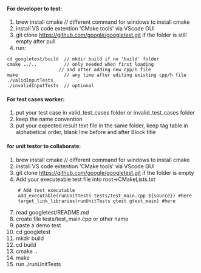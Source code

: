   #### For developer to test:   
1. brew install cmake  // different command for windows to install cmake
2. install VS code extention 'CMake tools' via VScode GUI
3. git clone https://github.com/google/googletest.git if the folder is still empty after pull  
4. run:
  ```  
cd googletest/build  // mkdir build if no 'build' folder
cmake ../..          // only needed when first loading 
                     // and after adding new cpp/h file
make                 // any time after editing existing cpp/h file
./validInputTests 
./invalidInputTests  // optional
  ``` 
#### For test cases worker:  
1. put your test case in valid_test_cases folder or invalid_test_cases folder  
2. keep the name convention  
3. put your expected result text file in the same folder, keep tag table in alphabetical order, blank line before and after Block title      
          
#### for unit testor to collaborate:             
1. brew install cmake  // different command for windows to install cmake
2. install VS code extention 'CMake tools' via VScode GUI
3. git clone https://github.com/google/googletest.git if the folder is empty
4. Add your executeable test file into root->CMakeLists.txt  
```  
    # Add test executable
    add_executable(runUnitTests tests/test_main.cpp ${source}) #here
    target_link_libraries(runUnitTests gtest gtest_main) #here

```
7. read googletest/README.md
8. create file tests/test_main.cpp or other name
9. paste a demo test
10. cd googletest
11. mkdir build
12. cd build
13. cmake ..
14. make 
15. run ./runUnitTests
